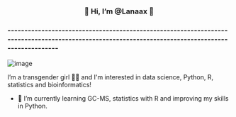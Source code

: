 <h3><center>  🌱 Hi, I’m @Lanaax 🌱 </h3></center>
  
### ------------------------------------------------------------------------------------------------------------------------------------------------- ###
![image](https://github.com/Lanaax/Lanaax/assets/136387142/8b20f2e6-5c33-427e-b705-5c34ed7bb35c)

  
  I’m a transgender girl 🏳️‍⚧️ and I'm interested in data science, Python, R, statistics and bioinformatics!

                                                                                 
        
- 🌱 I’m currently learning GC-MS, statistics with R and improving my skills in Python.
                      
